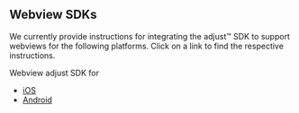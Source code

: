 ## Webview SDKs

We currently provide instructions for integrating the adjust™ SDK to support webviews for the following platforms. Click on a link to find the respective instructions.

Webview adjust SDK for
* [iOS][ios]
* [Android][android]

[ios]: https://github.com/adjust/ios_sdk/blob/master/doc/web_views.md
[android]: https://github.com/adjust/android_sdk/blob/master/doc/web_views.md

